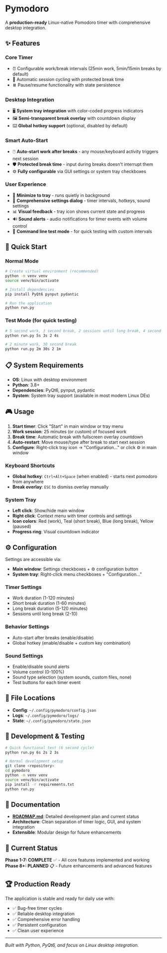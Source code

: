 # Pymodoro

A **production-ready** Linux-native Pomodoro timer with comprehensive desktop integration.

## ✨ Features

### **Core Timer**
- ⏰ Configurable work/break intervals (25min work, 5min/15min breaks by default)
- 🔄 Automatic session cycling with protected break time
- ⏸️ Pause/resume functionality with state persistence

### **Desktop Integration** 
- 🖥️ **System tray integration** with color-coded progress indicators
- 🖼️ **Semi-transparent break overlay** with countdown display
- ⌨️ **Global hotkey support** (optional, disabled by default)

### **Smart Auto-Start**
- 🖱️ **Auto-start work after breaks** - any mouse/keyboard activity triggers next session
- 🛡️ **Protected break time** - input during breaks doesn't interrupt them
- ⚙️ **Fully configurable** via GUI settings or system tray checkboxes

### **User Experience**
- 🎯 **Minimize to tray** - runs quietly in background
- 🔧 **Comprehensive settings dialog** - timer intervals, hotkeys, sound settings
- 📊 **Visual feedback** - tray icon shows current state and progress
- 🔊 **Sound alerts** - audio notifications for timer events with volume control
- 🧪 **Command line test mode** - for quick testing with custom intervals

## 🚀 Quick Start

### **Normal Mode**
```bash
# Create virtual environment (recommended)
python -m venv venv
source venv/bin/activate

# Install dependencies
pip install PyQt6 pynput pydantic

# Run the application
python run.py
```

### **Test Mode** (for quick testing)
```bash
# 5 second work, 3 second break, 2 sessions until long break, 4 second long break
python run.py 5s 3s 2 4s

# 2 minute work, 30 second break
python run.py 2m 30s 2 1m
```

## 📋 System Requirements

- **OS**: Linux with desktop environment
- **Python**: 3.8+
- **Dependencies**: PyQt6, pynput, pydantic
- **System**: System tray support (available in most modern Linux DEs)

## 🎮 Usage

1. **Start timer**: Click "Start" in main window or tray menu
2. **Work session**: 25 minutes (or custom) of focused work
3. **Break time**: Automatic break with fullscreen overlay countdown
4. **Auto-restart**: Move mouse/type after break to start next session
5. **Configure**: Right-click tray icon → "Configuration..." or click ⚙ in main window

### **Keyboard Shortcuts**
- **Global hotkey**: `Ctrl+Alt+Space` (when enabled) - starts next pomodoro from anywhere
- **Break overlay**: `ESC` to dismiss overlay manually

### **System Tray**
- **Left click**: Show/hide main window
- **Right click**: Context menu with timer controls and settings
- **Icon colors**: Red (work), Teal (short break), Blue (long break), Yellow (paused)
- **Progress ring**: Visual countdown indicator

## ⚙️ Configuration

Settings are accessible via:
- **Main window**: Settings checkboxes + ⚙ configuration button
- **System tray**: Right-click menu checkboxes + "Configuration..."

### **Timer Settings**
- Work duration (1-120 minutes)
- Short break duration (1-60 minutes)
- Long break duration (5-120 minutes)  
- Sessions until long break (2-10)

### **Behavior Settings**
- Auto-start after breaks (enable/disable)
- Global hotkey (enable/disable + custom key combination)

### **Sound Settings**
- Enable/disable sound alerts
- Volume control (0-100%)
- Sound type selection (system sounds, custom files, none)
- Test buttons for each timer event

## 📂 File Locations

- **Config**: `~/.config/pymodoro/config.json`
- **Logs**: `~/.config/pymodoro/logs/`
- **State**: `~/.config/pymodoro/state.json`

## 🧪 Development & Testing

```bash
# Quick functional test (6 second cycle)
python run.py 6s 2s 2 3s

# Normal development setup
git clone <repository>
cd pymodoro
python -m venv venv
source venv/bin/activate
pip install -r requirements.txt
python run.py
```

## 📖 Documentation

- **[ROADMAP.md](ROADMAP.md)**: Detailed development plan and current status
- **Architecture**: Clean separation of timer logic, GUI, and system integration
- **Extensible**: Modular design for future enhancements

## 🔮 Current Status

**Phase 1-7: COMPLETE** ✅ - All core features implemented and working  
**Phase 8+: PLANNED** 📋 - Future enhancements and advanced features

## 🏆 Production Ready

The application is stable and ready for daily use with:
- ✅ Bug-free timer cycles 
- ✅ Reliable desktop integration
- ✅ Comprehensive error handling
- ✅ Persistent configuration
- ✅ Clean user experience

---

*Built with Python, PyQt6, and focus on Linux desktop integration.* 